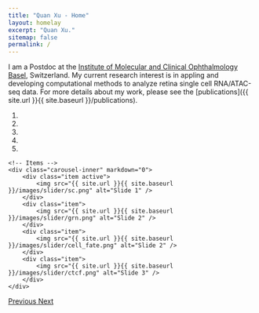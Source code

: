 ```yaml
---
title: "Quan Xu - Home"
layout: homelay
excerpt: "Quan Xu."
sitemap: false
permalink: /
---
```


I am a Postdoc at the [Institute of Molecular and Clinical Ophthalmology Basel](https://iob.ch/), Switzerland. My current research interest is in appling and developing computational methods to analyze retina single cell RNA/ATAC-seq data. For more details about my work, please see the [publications]({{ site.url }}{{ site.baseurl }}/publications).


<div markdown="0" id="carousel" class="carousel slide" data-ride="carousel" data-interval="4000" data-pause="hover" >
    <!-- Menu -->
    <ol class="carousel-indicators">
        <li data-target="#carousel" data-slide-to="0" class="active"></li>
        <li data-target="#carousel" data-slide-to="1"></li>
        <li data-target="#carousel" data-slide-to="2"></li>
        <li data-target="#carousel" data-slide-to="3"></li>
        <li data-target="#carousel" data-slide-to="4"></li>
        <!-- <li data-target="#carousel" data-slide-to="5"></li>
        <li data-target="#carousel" data-slide-to="6"></li> -->
    </ol>

    <!-- Items -->
    <div class="carousel-inner" markdown="0">
        <div class="item active">
            <img src="{{ site.url }}{{ site.baseurl }}/images/slider/sc.png" alt="Slide 1" />
        </div>
        <div class="item">
            <img src="{{ site.url }}{{ site.baseurl }}/images/slider/grn.png" alt="Slide 2" />
        </div>
        <div class="item">
            <img src="{{ site.url }}{{ site.baseurl }}/images/slider/cell_fate.png" alt="Slide 2" />
        </div>
        <div class="item">
            <img src="{{ site.url }}{{ site.baseurl }}/images/slider/ctcf.png" alt="Slide 3" />
        </div>
    </div>

  <a class="left carousel-control" href="#carousel" role="button" data-slide="prev">
    <span class="glyphicon glyphicon-chevron-left" aria-hidden="true"></span>
    <span class="sr-only">Previous</span>
  </a>
  <a class="right carousel-control" href="#carousel" role="button" data-slide="next">
    <span class="glyphicon glyphicon-chevron-right" aria-hidden="true"></span>
    <span class="sr-only">Next</span>
  </a>
</div>



<!-- 
<figure class="fourth">
  <img src="{{ site.url }}{{ site.baseurl }}/images/logopic/Logo_Leiden.jpg" style="width: 210px">
  <img src="{{ site.url }}{{ site.baseurl }}/images/logopic/Logo_Nanofront.jpg" style="width: 110px">
  <img src="{{ site.url }}{{ site.baseurl }}/images/logopic/Logo_NWO.jpg" style="width: 120px">
  <img src="{{ site.url }}{{ site.baseurl }}/images/logopic/Logo_ERC.jpg" style="width: 110px">
</figure> -->
